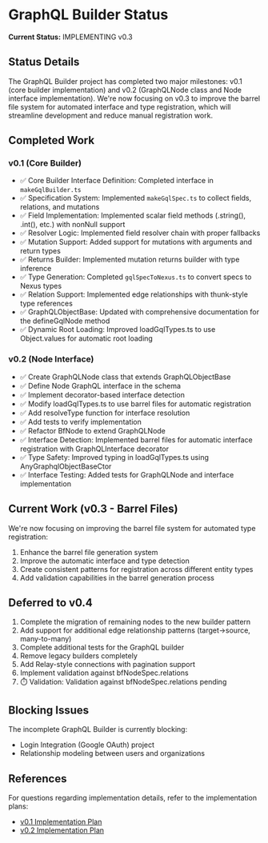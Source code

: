 # GraphQL Builder Status

**Current Status:** IMPLEMENTING v0.3

## Status Details

The GraphQL Builder project has completed two major milestones: v0.1 (core
builder implementation) and v0.2 (GraphQLNode class and Node interface
implementation). We're now focusing on v0.3 to improve the barrel file system
for automated interface and type registration, which will streamline development
and reduce manual registration work.

## Completed Work

### v0.1 (Core Builder)

- ✅ Core Builder Interface Definition: Completed interface in
  `makeGqlBuilder.ts`
- ✅ Specification System: Implemented `makeGqlSpec.ts` to collect fields,
  relations, and mutations
- ✅ Field Implementation: Implemented scalar field methods (.string(), .int(),
  etc.) with nonNull support
- ✅ Resolver Logic: Implemented field resolver chain with proper fallbacks
- ✅ Mutation Support: Added support for mutations with arguments and return
  types
- ✅ Returns Builder: Implemented mutation returns builder with type inference
- ✅ Type Generation: Completed `gqlSpecToNexus.ts` to convert specs to Nexus
  types
- ✅ Relation Support: Implemented edge relationships with thunk-style type
  references
- ✅ GraphQLObjectBase: Updated with comprehensive documentation for the
  defineGqlNode method
- ✅ Dynamic Root Loading: Improved loadGqlTypes.ts to use Object.values for
  automatic root loading

### v0.2 (Node Interface)

- ✅ Create GraphQLNode class that extends GraphQLObjectBase
- ✅ Define Node GraphQL interface in the schema
- ✅ Implement decorator-based interface detection
- ✅ Modify loadGqlTypes.ts to use barrel files for automatic registration
- ✅ Add resolveType function for interface resolution
- ✅ Add tests to verify implementation
- ✅ Refactor BfNode to extend GraphQLNode
- ✅ Interface Detection: Implemented barrel files for automatic interface
  registration with GraphQLInterface decorator
- ✅ Type Safety: Improved typing in loadGqlTypes.ts using
  AnyGraphqlObjectBaseCtor
- ✅ Interface Testing: Added tests for GraphQLNode and interface implementation

## Current Work (v0.3 - Barrel Files)

We're now focusing on improving the barrel file system for automated type
registration:

1. Enhance the barrel file generation system
2. Improve the automatic interface and type detection
3. Create consistent patterns for registration across different entity types
4. Add validation capabilities in the barrel generation process

## Deferred to v0.4

1. Complete the migration of remaining nodes to the new builder pattern
2. Add support for additional edge relationship patterns (target→source,
   many-to-many)
3. Complete additional tests for the GraphQL builder
4. Remove legacy builders completely
5. Add Relay-style connections with pagination support
6. Implement validation against bfNodeSpec.relations
7. ⏱️ Validation: Validation against bfNodeSpec.relations pending

## Blocking Issues

The incomplete GraphQL Builder is currently blocking:

- Login Integration (Google OAuth) project
- Relationship modeling between users and organizations

## References

For questions regarding implementation details, refer to the implementation
plans:

- [v0.1 Implementation Plan](/apps/bfDb/docs/0.1/implementation-plan.md)
- [v0.2 Implementation Plan](/apps/bfDb/docs/0.2/implementation-plan.md)
